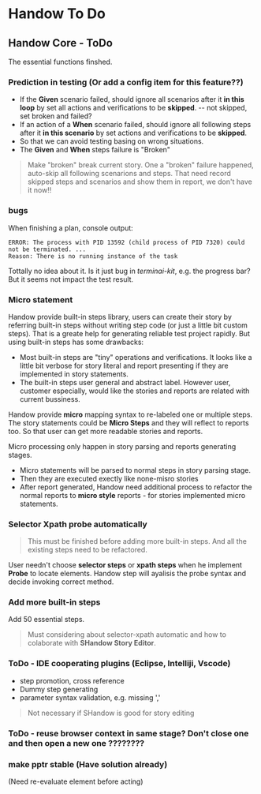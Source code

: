# Handow To Do

## Handow Core - ToDo

The essential functions finshed.

### Prediction in testing (Or add a config item for this feature??)

+ If the **Given** scenario failed, should ignore all scenarios after it **in this loop** by set all actions and verifications to be **skipped**. -- not skipped, set broken and failed?
+ If an action of a **When** scenario failed, should ignore all following steps after it **in this scenario** by set actions and verifications to be **skipped**.
+ So that we can avoid testing basing on wrong situations.
+ The **Given** and **When** steps failure is "Broken"

> Make "broken" break current story. One a "broken" failure happened, auto-skip all following scenarions and steps. That need record skipped steps and scenarios and show them in report, we don't have it now!!

### bugs

When finishing a plan, console output:

    ERROR: The process with PID 13592 (child process of PID 7320) could not be terminated. ...
    Reason: There is no running instance of the task

Tottally no idea about it. Is it just bug in _terminai-kit_, e.g. the progress bar? But it seems not impact the test result.

### Micro statement

Handow provide built-in steps library, users can create their story by referring built-in steps without writing step code (or just a little bit custom steps). That is a greate help for generating reliable test project rapidly. But using built-in steps has some drawbacks:

+ Most built-in steps are "tiny" operations and verifications. It looks like a little bit verbose for story literal and report presenting if they are implemented in story statements.
+ The built-in steps user general and abstract label. However user, customer especially, would like the stories and reports are related with current bussiness.

Handow provide **micro** mapping syntax to re-labeled one or multiple steps. The story statements could be **Micro Steps** and they will reflect to reports too. So that user can get more readable stories and reports.

Micro processing only happen in story parsing and reports generating stages.

+ Micro statements will be parsed to normal steps in story parsing stage.
+ Then they are executed exectly like none-misro stories
+ After report generated, Handow need additional process to refactor the normal reports to **micro style** reports - for stories implemented micro statements.

### Selector Xpath probe automatically

> This must be finished before adding more built-in steps. And all the existing steps need to be refactored.

User needn't choose **selector steps** or **xpath steps** when he implement **Probe** to locate elements. Handow step will ayalisis the probe syntax and decide invoking correct method.


### Add more built-in steps

Add 50 essential steps.

> Must considering about selector-xpath automatic and how to colaborate with **SHandow Story Editor**.


### ToDo - IDE cooperating plugins (Eclipse, Intelliji, Vscode)

+ step promotion, cross reference
+ Dummy step generating
+ parameter syntax validation, e.g. missing ','

> Not necessary if SHandow is good for story editing


### ToDo - reuse browser context in same stage? Don't close one and then open a new one ????????


### make pptr stable (Have solution already)

(Need re-evaluate element before acting)



